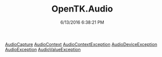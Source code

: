 ﻿---
title: OpenTK.Audio
date: 6/13/2016 6:38:21 PM
---

[AudioCapture](T-OpenTK.Audio.AudioCapture.html)
[AudioContext](T-OpenTK.Audio.AudioContext.html)
[AudioContextException](T-OpenTK.Audio.AudioContextException.html)
[AudioDeviceException](T-OpenTK.Audio.AudioDeviceException.html)
[AudioException](T-OpenTK.Audio.AudioException.html)
[AudioValueException](T-OpenTK.Audio.AudioValueException.html)
